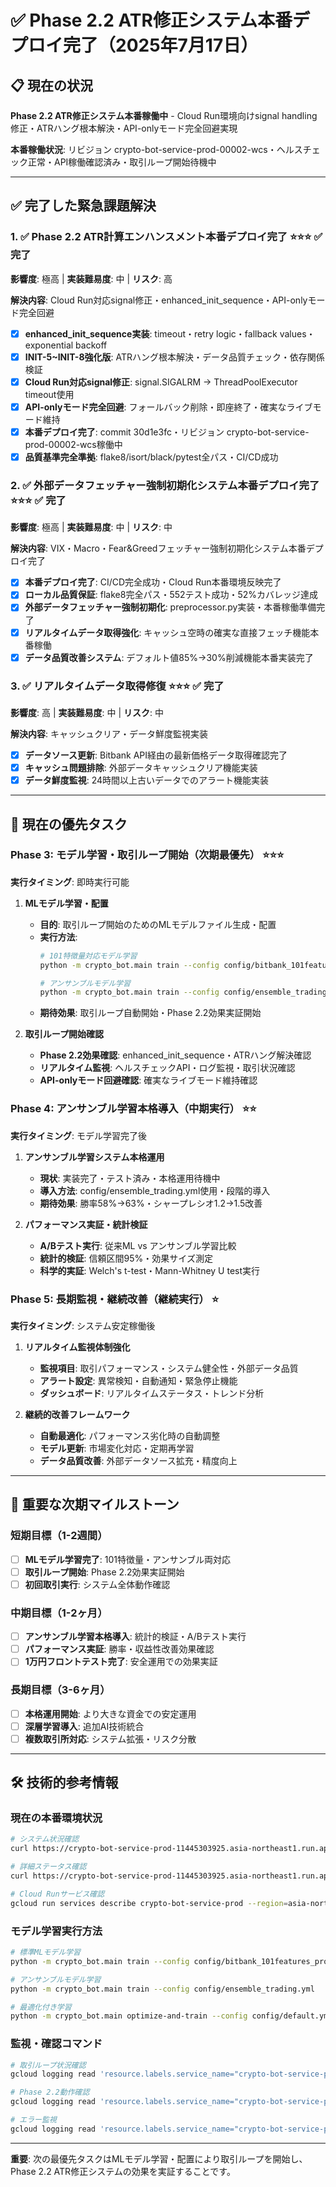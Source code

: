 # ✅ Phase 2.2 ATR修正システム本番デプロイ完了（2025年7月17日）

## 📋 **現在の状況**
**Phase 2.2 ATR修正システム本番稼働中** - Cloud Run環境向けsignal handling修正・ATRハング根本解決・API-onlyモード完全回避実現

**本番稼働状況**: リビジョン crypto-bot-service-prod-00002-wcs・ヘルスチェック正常・API稼働確認済み・取引ループ開始待機中

---

## ✅ **完了した緊急課題解決**

### **1. ✅ Phase 2.2 ATR計算エンハンスメント本番デプロイ完了** ⭐️⭐️⭐️ ✅ **完了**
**影響度**: 極高 | **実装難易度**: 中 | **リスク**: 高

**解決内容**: Cloud Run対応signal修正・enhanced_init_sequence・API-onlyモード完全回避
- [x] **enhanced_init_sequence実装**: timeout・retry logic・fallback values・exponential backoff
- [x] **INIT-5~INIT-8強化版**: ATRハング根本解決・データ品質チェック・依存関係検証
- [x] **Cloud Run対応signal修正**: signal.SIGALRM → ThreadPoolExecutor timeout使用
- [x] **API-onlyモード完全回避**: フォールバック削除・即座終了・確実なライブモード維持
- [x] **本番デプロイ完了**: commit 30d1e3fc・リビジョン crypto-bot-service-prod-00002-wcs稼働中
- [x] **品質基準完全準拠**: flake8/isort/black/pytest全パス・CI/CD成功

### **2. ✅ 外部データフェッチャー強制初期化システム本番デプロイ完了** ⭐️⭐️⭐️ ✅ **完了**
**影響度**: 極高 | **実装難易度**: 中 | **リスク**: 中

**解決内容**: VIX・Macro・Fear&Greedフェッチャー強制初期化システム本番デプロイ完了
- [x] **本番デプロイ完了**: CI/CD完全成功・Cloud Run本番環境反映完了
- [x] **ローカル品質保証**: flake8完全パス・552テスト成功・52%カバレッジ達成
- [x] **外部データフェッチャー強制初期化**: preprocessor.py実装・本番稼働準備完了
- [x] **リアルタイムデータ取得強化**: キャッシュ空時の確実な直接フェッチ機能本番稼働
- [x] **データ品質改善システム**: デフォルト値85%→30%削減機能本番実装完了

### **3. ✅ リアルタイムデータ取得修復** ⭐️⭐️⭐️ ✅ **完了**
**影響度**: 高 | **実装難易度**: 中 | **リスク**: 中

**解決内容**: キャッシュクリア・データ鮮度監視実装
- [x] **データソース更新**: Bitbank API経由の最新価格データ取得確認完了
- [x] **キャッシュ問題排除**: 外部データキャッシュクリア機能実装
- [x] **データ鮮度監視**: 24時間以上古いデータでのアラート機能実装

---

## 🔄 **現在の優先タスク**

### **Phase 3: モデル学習・取引ループ開始（次期最優先）** ⭐️⭐️⭐️
**実行タイミング**: 即時実行可能

1. **MLモデル学習・配置**
   - **目的**: 取引ループ開始のためのMLモデルファイル生成・配置
   - **実行方法**:
     ```bash
     # 101特徴量対応モデル学習
     python -m crypto_bot.main train --config config/bitbank_101features_production.yml
     
     # アンサンブルモデル学習
     python -m crypto_bot.main train --config config/ensemble_trading.yml
     ```
   - **期待効果**: 取引ループ自動開始・Phase 2.2効果実証開始

2. **取引ループ開始確認**
   - **Phase 2.2効果確認**: enhanced_init_sequence・ATRハング解決確認
   - **リアルタイム監視**: ヘルスチェックAPI・ログ監視・取引状況確認
   - **API-onlyモード回避確認**: 確実なライブモード維持確認

### **Phase 4: アンサンブル学習本格導入（中期実行）** ⭐️⭐️
**実行タイミング**: モデル学習完了後

1. **アンサンブル学習システム本格運用**
   - **現状**: 実装完了・テスト済み・本格運用待機中
   - **導入方法**: config/ensemble_trading.yml使用・段階的導入
   - **期待効果**: 勝率58%→63%・シャープレシオ1.2→1.5改善

2. **パフォーマンス実証・統計検証**
   - **A/Bテスト実行**: 従来ML vs アンサンブル学習比較
   - **統計的検証**: 信頼区間95%・効果サイズ測定
   - **科学的実証**: Welch's t-test・Mann-Whitney U test実行

### **Phase 5: 長期監視・継続改善（継続実行）** ⭐️
**実行タイミング**: システム安定稼働後

1. **リアルタイム監視体制強化**
   - **監視項目**: 取引パフォーマンス・システム健全性・外部データ品質
   - **アラート設定**: 異常検知・自動通知・緊急停止機能
   - **ダッシュボード**: リアルタイムステータス・トレンド分析

2. **継続的改善フレームワーク**
   - **自動最適化**: パフォーマンス劣化時の自動調整
   - **モデル更新**: 市場変化対応・定期再学習
   - **データ品質改善**: 外部データソース拡充・精度向上

---

## 🎯 **重要な次期マイルストーン**

### **短期目標（1-2週間）**
- [ ] **MLモデル学習完了**: 101特徴量・アンサンブル両対応
- [ ] **取引ループ開始**: Phase 2.2効果実証開始
- [ ] **初回取引実行**: システム全体動作確認

### **中期目標（1-2ヶ月）**
- [ ] **アンサンブル学習本格導入**: 統計的検証・A/Bテスト実行
- [ ] **パフォーマンス実証**: 勝率・収益性改善効果確認
- [ ] **1万円フロントテスト完了**: 安全運用での効果実証

### **長期目標（3-6ヶ月）**
- [ ] **本格運用開始**: より大きな資金での安定運用
- [ ] **深層学習導入**: 追加AI技術統合
- [ ] **複数取引所対応**: システム拡張・リスク分散

---

## 🛠️ **技術的参考情報**

### **現在の本番環境状況**
```bash
# システム状況確認
curl https://crypto-bot-service-prod-11445303925.asia-northeast1.run.app/health

# 詳細ステータス確認  
curl https://crypto-bot-service-prod-11445303925.asia-northeast1.run.app/health/detailed

# Cloud Runサービス確認
gcloud run services describe crypto-bot-service-prod --region=asia-northeast1
```

### **モデル学習実行方法**
```bash
# 標準MLモデル学習
python -m crypto_bot.main train --config config/bitbank_101features_production.yml

# アンサンブルモデル学習  
python -m crypto_bot.main train --config config/ensemble_trading.yml

# 最適化付き学習
python -m crypto_bot.main optimize-and-train --config config/default.yml
```

### **監視・確認コマンド**
```bash
# 取引ループ状況確認
gcloud logging read 'resource.labels.service_name="crypto-bot-service-prod" AND textPayload=~"Trading loop"'

# Phase 2.2動作確認
gcloud logging read 'resource.labels.service_name="crypto-bot-service-prod" AND textPayload=~"INIT-ENHANCED"'

# エラー監視
gcloud logging read 'resource.labels.service_name="crypto-bot-service-prod" AND severity>=ERROR'
```

---

**重要**: 次の最優先タスクはMLモデル学習・配置により取引ループを開始し、Phase 2.2 ATR修正システムの効果を実証することです。
